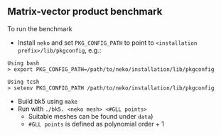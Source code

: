 ## Matrix-vector product benchmark

To run the benchmark 
* Install `neko` and set `PKG_CONFIG_PATH` to point to `<installation prefix>/lib/pkgconfig`, e.g.:
```console
Using bash
> export PKG_CONFIG_PATH=/path/to/neko/installation/lib/pkgconfig
```
```console
Using tcsh
> setenv PKG_CONFIG_PATH /path/to/neko/installation/lib/pkgconfig
```
* Build bk5 using `make`
* Run with `./bk5. <neko mesh> <#GLL points>` 
  * Suitable meshes can be found under `data`)
  * `#GLL points` is defined as polynomial order + 1
